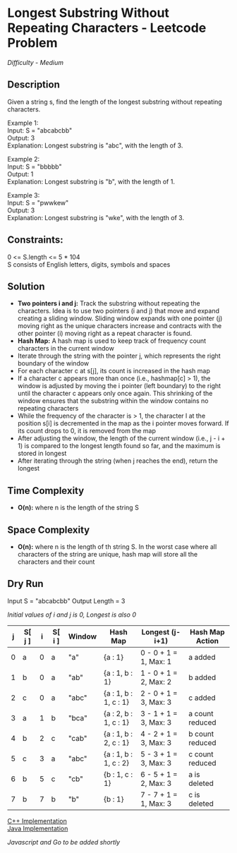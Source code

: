 # Longest Substring Without Repeating Characters - Leetcode Problem  
*Difficulty - Medium*  

## Description
Given a string s, find the length of the longest substring without repeating characters.

Example 1:  
Input: S = "abcabcbb"  
Output: 3  
Explanation: Longest substring is "abc", with the length of 3.  

Example 2:  
Input: S = "bbbbb"  
Output: 1  
Explanation: Longest substring is "b", with the length of 1.  

Example 3:  
Input: S = "pwwkew"  
Output: 3  
Explanation: Longest substring is "wke", with the length of 3.  

## Constraints:  
0 <= S.length <= 5 * 104  
S consists of English letters, digits, symbols and spaces  

## Solution
* **Two pointers i and j:** Track the substring without repeating the characters. Idea is to use two pointers (i and j) that move and expand creating a sliding window. Sliding window expands with one pointer (j) moving right as the unique characters increase and contracts with the other pointer (i) moving right as a repeat character is found.
* **Hash Map:** A hash map is used to keep track of frequency count characters in the current window
* Iterate through the string with the pointer j, which represents the right boundary of the window
* For each character c at s[j], its count is increased in the hash map
* If a character c appears more than once (i.e., hashmap[c] > 1), the window is adjusted by moving the i pointer (left boundary) to the right until the character c appears only once again. This shrinking of the window ensures that the substring within the window contains no repeating characters
* While the frequency of the character is > 1, the character l at the position s[i] is decremented in the map as the i pointer moves forward. If its count drops to 0, it is removed from the map
* After adjusting the window, the length of the current window (i.e., j - i + 1) is compared to the longest length found so far, and the maximum is stored in longest
* After iterating through the string (when j reaches the end), return the longest

## Time Complexity
* **O(n):** where n is the length of the string S

## Space Complexity
* **O(n):** where n is the length of th string S. In the worst case where all characters of the string  are unique, hash map will store all the characters and their count  

## Dry Run
Input S = "abcabcbb"
Output Length = 3

*Initial values of i and j is 0, Longest is also 0*

|   j   |   S[ j ]   |   i   |   S[ i ]   | Window |        Hash Map        |     Longest (j-i+1)     | Hash Map Action  |
| ----- | ---------- | ----- | ---------- | ------ | ---------------------- | ----------------------- | ---------------- |
|   0   |      a     |   0   |      a     | "a"    | {a : 1}                | 0 - 0 + 1 = 1, Max: 1   | a added          |
|   1   |      b     |   0   |      a     | "ab"   | {a : 1, b : 1}         | 1 - 0 + 1 = 2, Max: 2   | b added          |
|   2   |      c     |   0   |      a     | "abc"  | {a : 1, b : 1, c : 1}  | 2 - 0 + 1 = 3, Max: 3   | c added          |
|   3   |      a     |   1   |      b     | "bca"  | {a : 2, b : 1, c : 1}  | 3 - 1 + 1 = 3, Max: 3   | a count reduced  |
|   4   |      b     |   2   |      c     | "cab"  | {a : 1, b : 2, c : 1}  | 4 - 2 + 1 = 3, Max: 3   | b count reduced  |
|   5   |      c     |   3   |      a     | "abc"  | {a : 1, b : 1, c : 2}  | 5 - 3 + 1 = 3, Max: 3   | c count reduced  |
|   6   |      b     |   5   |      c     | "cb"   | {b : 1, c : 1}         | 6 - 5 + 1 = 2, Max: 3   | a is deleted     |
|   7   |      b     |   7   |      b     | "b"    | {b : 1}                | 7 - 7 + 1 = 1, Max: 3   | c is deleted     |

[C++ Implementation](./longestSubstr.cpp)  
[Java Implementation](./Solution.java)  

*Javascript and Go to be added shortly*